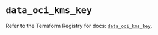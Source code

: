 # `data_oci_kms_key`

Refer to the Terraform Registry for docs: [`data_oci_kms_key`](https://registry.terraform.io/providers/oracle/oci/7.19.0/docs/data-sources/kms_key).
